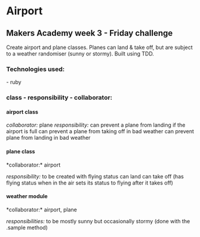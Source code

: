 <h1>Airport</h1>

<h2>Makers Academy week 3 - Friday challenge</h2>
Create airport and  plane classes. Planes can land & take off, but are subject to a weather randomiser (sunny or stormy). Built using TDD.

<h3>Technologies used:</h3>
- ruby

<h3>class - responsibility - collaborator:</h3>
<h4>airport class</h4>

*collaborator:* plane
*responsibility:*
can prevent a plane from landing if the airport is full
can prevent a plane from taking off in bad weather
can prevent plane from landing in bad weather

<h4>plane class</h4>
*collaborator:* airport

*responsibility:*
to be created with flying status
can land
can take off
(has flying status when in the air
sets its status to flying after it takes off)

<h4>weather module</h4>
*collaborator:* airport, plane

*responsibilities:*
to be mostly sunny but occasionally stormy
(done with the .sample method)
